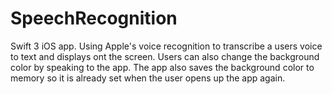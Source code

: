 # SpeechRecognition
Swift 3 iOS app. Using Apple's voice recognition to transcribe a users voice to text and displays ont the screen. Users can also change the background color by speaking to the app.
The app also saves the background color to memory so it is already set when the user opens up the app again.
